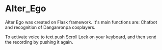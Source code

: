 # Alter_Ego

Alter Ego was created on Flask framework.
It's main functions are: Chatbot and recognition of Danganronpa cosplayers.

To activate voice to text push Scroll Lock on your keyboard, and then send the recording by pushing it again.
